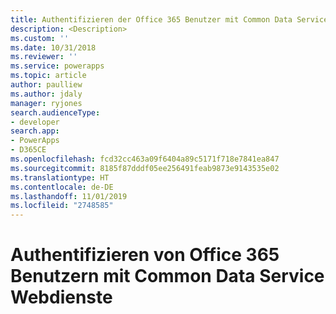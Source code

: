 ```yaml
---
title: Authentifizieren der Office 365 Benutzer mit Common Data Service Webdiensten (Common Data Service) | Microsoft-Dokumentation
description: <Description>
ms.custom: ''
ms.date: 10/31/2018
ms.reviewer: ''
ms.service: powerapps
ms.topic: article
author: paulliew
ms.author: jdaly
manager: ryjones
search.audienceType:
- developer
search.app:
- PowerApps
- D365CE
ms.openlocfilehash: fcd32cc463a09f6404a89c5171f718e7841ea847
ms.sourcegitcommit: 8185f87dddf05ee256491feab9873e9143535e02
ms.translationtype: HT
ms.contentlocale: de-DE
ms.lasthandoff: 11/01/2019
ms.locfileid: "2748585"
---
```

# <a name="authenticate-office-365-users-with-common-data-service-web-services"></a>Authentifizieren von Office 365 Benutzern mit Common Data Service Webdienste

<!-- https://docs.microsoft.com/dynamics365/customer-engagement/developer/authenticate-office-365-users-customer-engagement-web-services 

This topic is extremely stale and needs help
There is no more Microsoft Account or LiveId for several years now.
Ask Paul Liew to review

-->